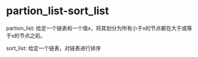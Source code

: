 # partion_list-sort_list

partion_list:
给定一个链表和一个值x，将其划分为所有小于x的节点都在大于或等于x的节点之前。

sort_list:
给定一个链表，对链表进行排序
